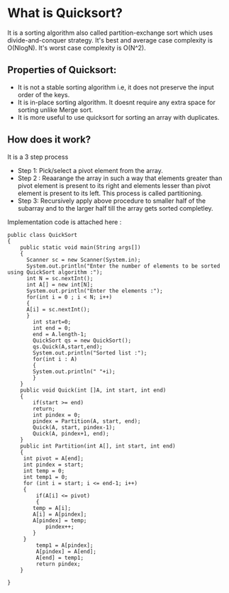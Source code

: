 # What is Quicksort?

It is a sorting algorithm also called partition-exchange sort which uses divide-and-conquer strategy. It's  best and average case complexity is O(NlogN). It's worst case complexity is O(N^2). 

## Properties of Quicksort: 
* It is not a stable sorting algorithm i.e, it does not preserve the input order of the keys.
* It is in-place sorting algorithm. It doesnt require any extra space for sorting unlike Merge sort.
* It is more useful to use quicksort for sorting an array with duplicates. 

## How does it work?
It is a 3 step process
* Step 1: Pick/select a pivot element from the array.
* Step 2 : Reaarange the array in such a way that elements greater than pivot element is present to its right and elements lesser than pivot element is present to its left. This process is called partitioning.
* Step 3: Recursively apply above procedure to smaller half of the subarray and to the larger half till the array gets sorted completley.

Implementation code is attached here : 

```
public class QuickSort
{
    public static void main(String args[])
    {
      Scanner sc = new Scanner(System.in);
      System.out.println("Enter the number of elements to be sorted using QuickSort algorithm :");
      int N = sc.nextInt();
      int A[] = new int[N];
      System.out.println("Enter the elements :");
      for(int i = 0 ; i < N; i++)
      {
      A[i] = sc.nextInt();
      }
        int start=0;
        int end = 0;
        end = A.length-1;
        QuickSort qs = new QuickSort();
        qs.Quick(A,start,end);
        System.out.println("Sorted list :");
        for(int i : A)
        {
        System.out.println(" "+i);
        }
    }
    public void Quick(int []A, int start, int end)
    {
        if(start >= end)
        return;
        int pindex = 0;
        pindex = Partition(A, start, end);
        Quick(A, start, pindex-1);
        Quick(A, pindex+1, end);
    }
    public int Partition(int A[], int start, int end)
    {
     int pivot = A[end];
     int pindex = start;
     int temp = 0;
     int temp1 = 0;
     for (int i = start; i <= end-1; i++)
     {
         if(A[i] <= pivot)
         {
        temp = A[i];
        A[i] = A[pindex];
        A[pindex] = temp;
            pindex++;
        }
     }
         temp1 = A[pindex];
         A[pindex] = A[end];
         A[end] = temp1;
         return pindex;
    }

}
```